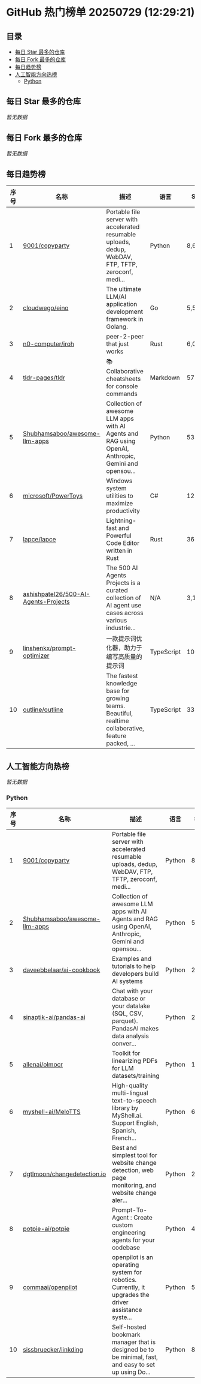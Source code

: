 # GitHub 热门榜单 20250729 (12:29:21)

## 目录

- [每日 Star 最多的仓库](#每日-star-最多的仓库)
- [每日 Fork 最多的仓库](#每日-fork-最多的仓库)
- [每日趋势榜](#每日趋势榜)
- [人工智能方向热榜](#人工智能方向热榜)
  - [Python](#python)

## 每日 Star 最多的仓库

*暂无数据*

## 每日 Fork 最多的仓库

*暂无数据*

## 每日趋势榜

| 序号 | 名称 | 描述 | 语言 | Stars | Forks |
| --- | --- | --- | --- | --- | --- |
| 1 | [9001/copyparty](https://github.com/9001/copyparty) | Portable file server with accelerated resumable uploads, dedup, WebDAV, FTP, TFTP, zeroconf, medi... | Python | 8,673 | 257 |
| 2 | [cloudwego/eino](https://github.com/cloudwego/eino) | The ultimate LLM/AI application development framework in Golang. | Go | 5,545 | 450 |
| 3 | [n0-computer/iroh](https://github.com/n0-computer/iroh) | peer-2-peer that just works | Rust | 6,087 | 276 |
| 4 | [tldr-pages/tldr](https://github.com/tldr-pages/tldr) | 📚 Collaborative cheatsheets for console commands | Markdown | 57,411 | 4,616 |
| 5 | [Shubhamsaboo/awesome-llm-apps](https://github.com/Shubhamsaboo/awesome-llm-apps) | Collection of awesome LLM apps with AI Agents and RAG using OpenAI, Anthropic, Gemini and opensou... | Python | 53,317 | 6,207 |
| 6 | [microsoft/PowerToys](https://github.com/microsoft/PowerToys) | Windows system utilities to maximize productivity | C# | 121,320 | 7,218 |
| 7 | [lapce/lapce](https://github.com/lapce/lapce) | Lightning-fast and Powerful Code Editor written in Rust | Rust | 36,845 | 1,161 |
| 8 | [ashishpatel26/500-AI-Agents-Projects](https://github.com/ashishpatel26/500-AI-Agents-Projects) | The 500 AI Agents Projects is a curated collection of AI agent use cases across various industrie... | N/A | 3,193 | 687 |
| 9 | [linshenkx/prompt-optimizer](https://github.com/linshenkx/prompt-optimizer) | 一款提示词优化器，助力于编写高质量的提示词 | TypeScript | 10,885 | 1,346 |
| 10 | [outline/outline](https://github.com/outline/outline) | The fastest knowledge base for growing teams. Beautiful, realtime collaborative, feature packed, ... | TypeScript | 33,336 | 2,727 |

## 人工智能方向热榜

*暂无数据*

### Python

| 序号 | 名称 | 描述 | 语言 | Stars | Forks |
| --- | --- | --- | --- | --- | --- |
| 1 | [9001/copyparty](https://github.com/9001/copyparty) | Portable file server with accelerated resumable uploads, dedup, WebDAV, FTP, TFTP, zeroconf, medi... | Python | 8,673 | 257 |
| 2 | [Shubhamsaboo/awesome-llm-apps](https://github.com/Shubhamsaboo/awesome-llm-apps) | Collection of awesome LLM apps with AI Agents and RAG using OpenAI, Anthropic, Gemini and opensou... | Python | 53,317 | 6,207 |
| 3 | [daveebbelaar/ai-cookbook](https://github.com/daveebbelaar/ai-cookbook) | Examples and tutorials to help developers build AI systems | Python | 2,311 | 831 |
| 4 | [sinaptik-ai/pandas-ai](https://github.com/sinaptik-ai/pandas-ai) | Chat with your database or your datalake (SQL, CSV, parquet). PandasAI makes data analysis conver... | Python | 21,153 | 2,045 |
| 5 | [allenai/olmocr](https://github.com/allenai/olmocr) | Toolkit for linearizing PDFs for LLM datasets/training | Python | 13,370 | 983 |
| 6 | [myshell-ai/MeloTTS](https://github.com/myshell-ai/MeloTTS) | High-quality multi-lingual text-to-speech library by MyShell.ai. Support English, Spanish, French... | Python | 6,421 | 896 |
| 7 | [dgtlmoon/changedetection.io](https://github.com/dgtlmoon/changedetection.io) | Best and simplest tool for website change detection, web page monitoring, and website change aler... | Python | 25,637 | 1,410 |
| 8 | [potpie-ai/potpie](https://github.com/potpie-ai/potpie) | Prompt-To-Agent : Create custom engineering agents for your codebase | Python | 4,807 | 442 |
| 9 | [commaai/openpilot](https://github.com/commaai/openpilot) | openpilot is an operating system for robotics. Currently, it upgrades the driver assistance syste... | Python | 55,587 | 9,981 |
| 10 | [sissbruecker/linkding](https://github.com/sissbruecker/linkding) | Self-hosted bookmark manager that is designed be to be minimal, fast, and easy to set up using Do... | Python | 8,737 | 432 |

